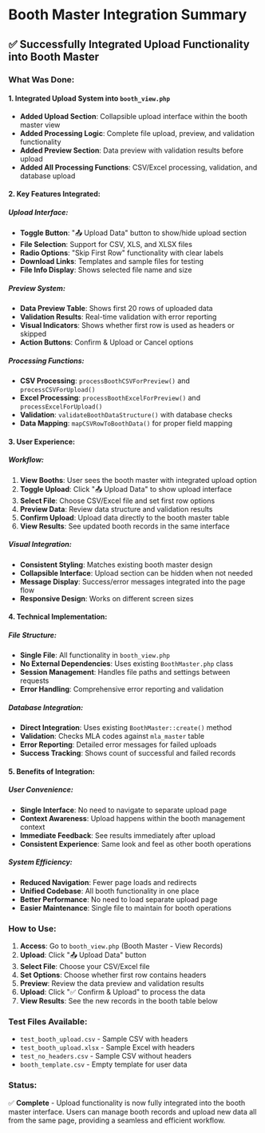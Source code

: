 # Booth Master Integration Summary

## ✅ Successfully Integrated Upload Functionality into Booth Master

### **What Was Done:**

#### **1. Integrated Upload System into `booth_view.php`**
- **Added Upload Section**: Collapsible upload interface within the booth master view
- **Added Processing Logic**: Complete file upload, preview, and validation functionality
- **Added Preview Section**: Data preview with validation results before upload
- **Added All Processing Functions**: CSV/Excel processing, validation, and database upload

#### **2. Key Features Integrated:**

##### **Upload Interface:**
- **Toggle Button**: "📤 Upload Data" button to show/hide upload section
- **File Selection**: Support for CSV, XLS, and XLSX files
- **Radio Options**: "Skip First Row" functionality with clear labels
- **Download Links**: Templates and sample files for testing
- **File Info Display**: Shows selected file name and size

##### **Preview System:**
- **Data Preview Table**: Shows first 20 rows of uploaded data
- **Validation Results**: Real-time validation with error reporting
- **Visual Indicators**: Shows whether first row is used as headers or skipped
- **Action Buttons**: Confirm & Upload or Cancel options

##### **Processing Functions:**
- **CSV Processing**: `processBoothCSVForPreview()` and `processCSVForUpload()`
- **Excel Processing**: `processBoothExcelForPreview()` and `processExcelForUpload()`
- **Validation**: `validateBoothDataStructure()` with database checks
- **Data Mapping**: `mapCSVRowToBoothData()` for proper field mapping

#### **3. User Experience:**

##### **Workflow:**
1. **View Booths**: User sees the booth master with integrated upload option
2. **Toggle Upload**: Click "📤 Upload Data" to show upload interface
3. **Select File**: Choose CSV/Excel file and set first row options
4. **Preview Data**: Review data structure and validation results
5. **Confirm Upload**: Upload data directly to the booth master table
6. **View Results**: See updated booth records in the same interface

##### **Visual Integration:**
- **Consistent Styling**: Matches existing booth master design
- **Collapsible Interface**: Upload section can be hidden when not needed
- **Message Display**: Success/error messages integrated into the page flow
- **Responsive Design**: Works on different screen sizes

#### **4. Technical Implementation:**

##### **File Structure:**
- **Single File**: All functionality in `booth_view.php`
- **No External Dependencies**: Uses existing `BoothMaster.php` class
- **Session Management**: Handles file paths and settings between requests
- **Error Handling**: Comprehensive error reporting and validation

##### **Database Integration:**
- **Direct Integration**: Uses existing `BoothMaster::create()` method
- **Validation**: Checks MLA codes against `mla_master` table
- **Error Reporting**: Detailed error messages for failed uploads
- **Success Tracking**: Shows count of successful and failed records

#### **5. Benefits of Integration:**

##### **User Convenience:**
- **Single Interface**: No need to navigate to separate upload page
- **Context Awareness**: Upload happens within the booth management context
- **Immediate Feedback**: See results immediately after upload
- **Consistent Experience**: Same look and feel as other booth operations

##### **System Efficiency:**
- **Reduced Navigation**: Fewer page loads and redirects
- **Unified Codebase**: All booth functionality in one place
- **Better Performance**: No need to load separate upload page
- **Easier Maintenance**: Single file to maintain for booth operations

### **How to Use:**

1. **Access**: Go to `booth_view.php` (Booth Master - View Records)
2. **Upload**: Click "📤 Upload Data" button
3. **Select File**: Choose your CSV/Excel file
4. **Set Options**: Choose whether first row contains headers
5. **Preview**: Review the data preview and validation results
6. **Upload**: Click "✅ Confirm & Upload" to process the data
7. **View Results**: See the new records in the booth table below

### **Test Files Available:**
- `test_booth_upload.csv` - Sample CSV with headers
- `test_booth_upload.xlsx` - Sample Excel with headers  
- `test_no_headers.csv` - Sample CSV without headers
- `booth_template.csv` - Empty template for user data

### **Status:**
✅ **Complete** - Upload functionality is now fully integrated into the booth master interface. Users can manage booth records and upload new data all from the same page, providing a seamless and efficient workflow.
